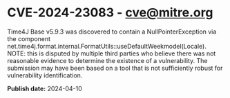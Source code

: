 # CVE-2024-23083 - cve@mitre.org

Time4J Base v5.9.3 was discovered to contain a NullPointerException via the component net.time4j.format.internal.FormatUtils::useDefaultWeekmodel(Locale). NOTE: this is disputed by multiple third parties who believe there was not reasonable evidence to determine the existence of a vulnerability. The submission may have been based on a tool that is not sufficiently robust for vulnerability identification.

**Publish date:** 2024-04-10
